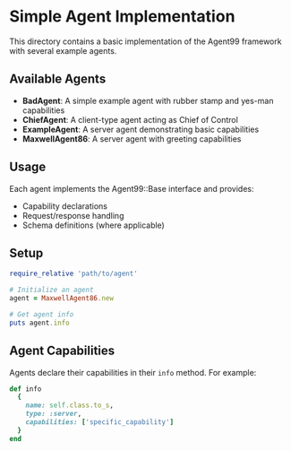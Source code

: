 # Simple Agent Implementation

This directory contains a basic implementation of the Agent99 framework with several example agents.

## Available Agents

- **BadAgent**: A simple example agent with rubber stamp and yes-man capabilities
- **ChiefAgent**: A client-type agent acting as Chief of Control
- **ExampleAgent**: A server agent demonstrating basic capabilities
- **MaxwellAgent86**: A server agent with greeting capabilities

## Usage

Each agent implements the Agent99::Base interface and provides:
- Capability declarations
- Request/response handling
- Schema definitions (where applicable)

## Setup

```ruby
require_relative 'path/to/agent'

# Initialize an agent
agent = MaxwellAgent86.new

# Get agent info
puts agent.info
```

## Agent Capabilities

Agents declare their capabilities in their `info` method. For example:

```ruby
def info
  {
    name: self.class.to_s,
    type: :server,
    capabilities: ['specific_capability']
  }
end
```
